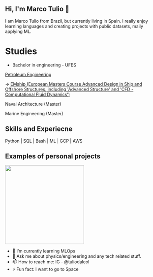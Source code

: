 ## Hi, I'm Marco Tulio 👋

I am Marco Tulio from Brazil, but currently living in Spain. I really enjoy learning languages and creating projects with public datasets, maily applying ML.

# Studies
- Bachelor in engineering - UFES

[Petroleum Engineering](https://www.google.com)

-> [EMship (European Masters Course Advanced Design in Ship and Offshore Structures, including 'Advanced Structure' and 'CFD - Computational Fluid Dynamics')](http://www.emship.eu/)

Naval Architecture (Master) 

Marine Engineering (Master)

## Skills and Experiecne
Python | SQL | Bash | ML | GCP | AWS

## Examples of personal projects
<img src="https://github.com/tuliodalcol/Who-makes-the-All-Star-team-each-year-in-the-NBA-" width="256" />

- 🧠 I’m currently learning MLOps
- 💬 Ask me about physics/engineering and any tech related stuff.
- 📫 How to reach me: IG - @tuliodalcol
- ⚡ Fun fact: I want to go to Space 

 
